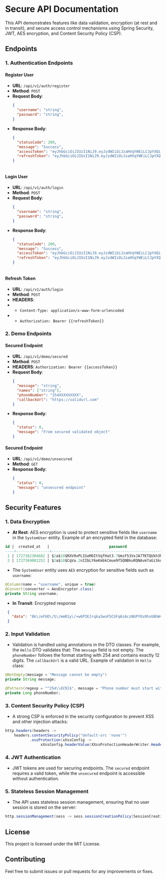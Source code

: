 # Secure API Documentation

This API demonstrates features like data validation, encryption (at rest and in transit), and secure access control mechanisms using Spring Security, JWT, AES encryption, and Content Security Policy (CSP).

## **Endpoints**

### **1. Authentication Endpoints**

#### **Register User**
- **URL**: `/api/v1/auth/register`
- **Method**: `POST`
- **Request Body**:
  ```json
  {
    "username": "string",
    "password": "string",
  } 

- **Response Body**:
  ```json
  {
    "statusCode": 200,
    "message": "Success",
    "accessToken": "eyJhbGciOiJIUzI1NiJ9.eyJzdWIiOiJzaHVqYWEiLCJpYXQiOjE3MjczNjkwMDIsImV4cCI6MTcyNzQ1NTQwMn0.aYYD8xaP7zFx3ZRRFscPj7rkymAxDnm7oUj8MFZcLF1",
    "refreshToken": "eyJhbGciOiJIUzI1NiJ9.eyJzdWIiOiJzaHVqYWEiLCJpYXQiOjE3MjczNjkwMDIsImV4cCI6MTcyNzk3MzgwMn0.5kSh2ffHFGKjCBVz6hQ2JKAYYMl4bw5YCbdl8jBC7KS"
  } 
   
#### **Login User**
- **URL**: `/api/v1/auth/login`
- **Method**: `POST`
- **Request Body**:
  ```json
  {
    "username": "string",
    "password": "string",
  } 

- **Response Body**:
  ```json
  {
    "statusCode": 200,
    "message": "Success",
    "accessToken": "eyJhbGciOiJIUzI1NiJ9.eyJzdWIiOiJzaHVqYWEiLCJpYXQiOjE3MjczNjkwMDIsImV4cCI6MTcyNzQ1NTQwMn0.aYYD8xaP7zFx3ZRRFscPj7rkymAxDnm7oUj8MFZcLF1",
    "refreshToken": "eyJhbGciOiJIUzI1NiJ9.eyJzdWIiOiJzaHVqYWEiLCJpYXQiOjE3MjczNjkwMDIsImV4cCI6MTcyNzk3MzgwMn0.5kSh2ffHFGKjCBVz6hQ2JKAYYMl4bw5YCbdl8jBC7KS"
  } 
   
#### **Refresh Token**
- **URL**: `/api/v1/auth/login`
- **Method**: `POST`
- **HEADERS**:
- - `Content-Type: application/x-www-form-urlencoded`
- - `Authorization: Bearer {{refreshToken}}`

### **2. Demo Endpoints**

#### **Secured Endpoint**
- **URL**: `/api/v1/demo/secured`
- **Method**: `POST`
- **HEADERS**: `Authorization: Bearer {{accessToken}}`
- **Request Body**:
  ```json
  {
    "message": "string",
    "names": ["string"],
    "phoneNumber": "254XXXXXXXXX",
    "callbackUrl": "https://validurl.com"
  }
  
- **Response Body**:
  ```json
  {
    "status": 0,
    "message": "From secured validated object"
  }

#### **Secured Endpoint**
- **URL**: `/api/v1/demo/unsecured`
- **Method**: `GET`
- **Response Body**:
  ```json
  {
    "status": 0,
    "message": "unsecured endpoint"
  }

## **Security Features**
### **1. Data Encryption**
- **At Rest**: AES encryption is used to protect sensitive fields like `username` in the `SystemUser` entity.
  Example of an encrypted field in the database:
 ```sql
 id |  created_at   |                           password                           |    role     | status |         username         
----+---------------+--------------------------------------------------------------+-------------+--------+--------------------------
  1 | 1727362304682 | $2a$10$RXV9xPLIGoMOItVqfHat3.7UmsF53VxJA7TKTQUkh3Ni.DkioGOnm | SYSTEM_USER |        | BNdzF/pAvSpxrcqBL9mRlQ==
  2 | 1727369002252 | $2a$10$CqVa.2nIIbLY6eKmbkCmue9f5QNBkuRQNAvm7aGiSkubAkMpg/3Ce | SYSTEM_USER |        | EOL2a+Ij3y7b0fyOX5T5hw==
```
- The `SystemUser` entity uses `AES` encryption for sensitive fields such as `username`:
```java
@Column(name = "username", unique = true)
@Convert(converter = AesEncryptor.class)
private String username;
```
- **In Transit**: Encrypted response
 ```json
  {
    "data": "8k\/eFUO\/S\/mmR1y\/+w6P3EJrqka3woF5CGFq6zAczNGPYOs9hsGNhWvQuB1MmPbv"
  }
```

### **2. Input Validation**
- Validation is handled using annotations in the DTO classes. For example, the `Hello` DTO validates that:
  The `message` field is not empty.
  The `phoneNumber` follows the format starting with 254 and contains exactly 12 digits.
  The `callbackUrl` is a valid URL.
  Example of validation in `Hello` class:

```java
@NotEmpty(message = "Message cannot be empty")
private String message;

@Pattern(regexp = "^254\\d{9}$", message = "Phone number must start with 254 and be 12 digits long")
private Long phoneNumber;
```
### **3. Content Security Policy (CSP)**
- A strong CSP is enforced in the security configuration to prevent XSS and other injection attacks:
```java
http.headers(headers -> 
    headers.contentSecurityPolicy("default-src 'none'")
           .xssProtection(xXssConfig -> 
                xXssConfig.headerValue(XXssProtectionHeaderWriter.HeaderValue.ENABLED_MODE_BLOCK)));

```
### **4. JWT Authentication**
- JWT tokens are used for securing endpoints. The `secured` endpoint requires a valid token, while the `unsecured` endpoint is accessible without authentication.

### **5. Stateless Session Management**
- The API uses stateless session management, ensuring that no user session is stored on the server:
```java
http.sessionManagement(sess -> sess.sessionCreationPolicy(SessionCreationPolicy.STATELESS));
```
## **License**
This project is licensed under the MIT License.

## **Contributing**
Feel free to submit issues or pull requests for any improvements or fixes.




